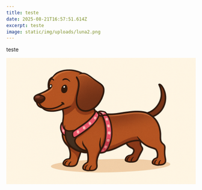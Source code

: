 ```yaml
---
title: teste
date: 2025-08-21T16:57:51.614Z
excerpt: teste
image: static/img/uploads/luna2.png
---
```

t﻿este

![](static/img/uploads/luna2.png)